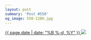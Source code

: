 ```yaml
---
layout: post
summary: 'Post #550'
og_image: 550-1280.jpg
---
```


<p>
 <time>
  <a href="/550">
   {{ page.date | date: "%B %-d, %Y" }}
  </a>
 </time>
 <a href="/550">
  <img data-taken="9/21/2016" sizes="(min-width: 700px) 50vw, calc(100vw - 2rem)" src="{{ site.assets_url }}/550-640.jpg" srcset="{{ site.assets_url }}/550-320.jpg 320w, {{ site.assets_url }}/550-640.jpg 640w, {{ site.assets_url }}/550-960.jpg 960w, {{ site.assets_url }}/550-1280.jpg 1280w"/>
 </a>
</p>
